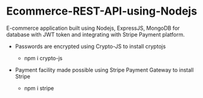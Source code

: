 # Ecommerce-REST-API-using-Nodejs
E-commerce application built using Nodejs, ExpressJS, MongoDB for database with JWT token and integrating with Stripe Payment platform.

- Passwords are encrypted using Crypto-JS
  to install cryptojs
  * npm i crypto-js
  
- Payment facility made possible using Stripe Payment Gateway
  to install Stripe
  * npm i stripe
  
  
